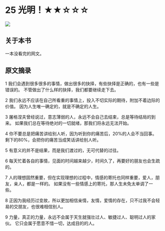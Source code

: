 # 25 光明！★★☆☆☆

![](25%20%E5%85%89%E6%98%8E%EF%BC%81%E2%98%85%E2%98%85%E2%98%86%E2%98%86%E2%98%86/B229295C-4580-4B5F-99B4-4D27D93EAE4F.png)

## 关于本书

一本没看完的网文。

## 原文摘录

1 我们会遇到很多很多的事情，做出很多的抉择，有些抉择是正确的，也有一些是错误的。 不管做出了什么样的抉择，我们都要继续走下去。 

2 我们永远不应该在自己所看重的事情上，投入不切实际的期待，附加不着边际的价值。 因为人生唯一确定的，就是不确定的人生。

3 屠格涅夫曾经说过，意志薄弱的人，永远不会自己去结束，总是等待结局的到来。 如果我们总在等待绝对的一切就绪，那我们将永远无法开始。 

4 你不要总是把痛苦讲给别人听，因为听到你的痛苦后，20%的人会不当回事。剩下的80%，会把你的痛苦当成笑话讲给别人听。

5 有意义的并不是结果，而是我们渡过的，无可代替的过往。

6 每天忙着各自的事情，见面的时间越来越少，时间久了，再要好的朋友也会生疏的。

7 人的理想固然重要，但在实现理想的过程中，情感的寄托也同样重要，爱人，朋友，亲人，都是一样的。  如果没有一些情感上的寄托，那人生未免太单调了一些。

8 正因为我经历过变故，所以更加相信亲情，友情，爱情的存在，只不过我不会轻易的交朋友，也很难相信别人。

9 力量，真正的力量，永远不会属于天生就强壮过人、敏捷过人、聪明过人的家伙。 它只会属于愿意不惜一切，达成目的的人。